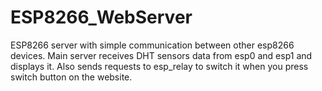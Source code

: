 # ESP8266_WebServer
ESP8266 server with simple communication between other esp8266 devices.
Main server receives DHT sensors data from esp0 and esp1 and displays it.
Also sends requests to esp_relay to switch it when you press switch button on the website.
